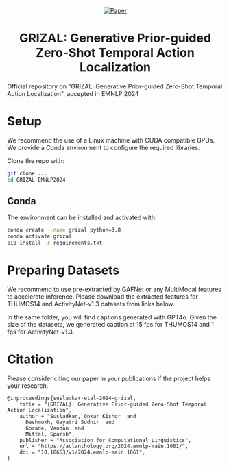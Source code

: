 

<div align="center">

[![Paper](https://img.shields.io/badge/paper-arxiv.2310.02835-B31B1B.svg)](https://aclanthology.org/2024.emnlp-main.1061/)


# GRIZAL: Generative Prior-guided Zero-Shot Temporal Action Localization

<div align="left">

Official repository on "GRIZAL: Generative Prior-guided Zero-Shot Temporal Action Localization", accepted in EMNLP 2024

# Setup

We recommend the use of a Linux machine with CUDA compatible GPUs. We provide a Conda environment to configure the required libraries.

Clone the repo with:

```bash
git clone ...
cd GRIZAL-EMNLP2024
```

## Conda

The environment can be installed and activated with:

```bash
conda create --name grizal python=3.8
conda activate grizal
pip install -r requirements.txt
```

# Preparing Datasets
We recommend to use pre-extracted by GAFNet or any MultiModal features to accelerate inference. Please download the extracted features for THUMOS14 and ActivityNet-v1.3 datasets from links below. 

In the same folder, you will find captions generated with GPT4o. Given the size of the datasets, we generated caption at 15 fps for THUMOS14 and 1 fps for ActivityNet-v1.3.


# Citation

Please consider citing our paper in your publications if the project helps your research.


```
@inproceedings{susladkar-etal-2024-grizal,
    title = "{GRIZAL}: Generative Prior-guided Zero-Shot Temporal Action Localization",
    author = "Susladkar, Onkar Kishor  and
      Deshmukh, Gayatri Sudhir  and
      Gorade, Vandan  and
      Mittal, Sparsh",
    publisher = "Association for Computational Linguistics",
    url = "https://aclanthology.org/2024.emnlp-main.1061/",
    doi = "10.18653/v1/2024.emnlp-main.1061",
}

```